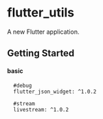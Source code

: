 # flutter_utils

A new Flutter application.

## Getting Started

#### basic      
      #debug
      flutter_json_widget: ^1.0.2
    
      #stream
      livestream: ^1.0.2
